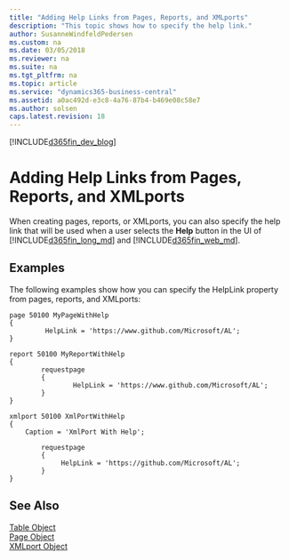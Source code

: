 ```yaml
---
title: "Adding Help Links from Pages, Reports, and XMLports"
description: "This topic shows how to specify the help link."
author: SusanneWindfeldPedersen
ms.custom: na
ms.date: 03/05/2018
ms.reviewer: na
ms.suite: na
ms.tgt_pltfrm: na
ms.topic: article
ms.service: "dynamics365-business-central"
ms.assetid: a0ac492d-e3c8-4a76-87b4-b469e08c58e7
ms.author: solsen
caps.latest.revision: 18
---
```


[!INCLUDE[d365fin_dev_blog](includes/d365fin_dev_blog.md)]

# Adding Help Links from Pages, Reports, and XMLports 
When creating pages, reports, or XMLports, you can also specify the help link that will be used when a user selects the **Help** button in the UI of [!INCLUDE[d365fin_long_md](includes/d365fin_long_md.md)] and [!INCLUDE[d365fin_web_md](includes/d365fin_web_md.md)].


## Examples 

The following examples show how you can specify the HelpLink property from pages, reports, and XMLports: 

``` 
page 50100 MyPageWithHelp
{
         HelpLink = 'https://www.github.com/Microsoft/AL';
}
```



``` 
report 50100 MyReportWithHelp
{
        requestpage
        {
                HelpLink = 'https://www.github.com/Microsoft/AL';
        }
}
```

```
xmlport 50100 XmlPortWithHelp
{
    Caption = 'XmlPort With Help';
 
        requestpage
        {
             HelpLink = 'https://github.com/Microsoft/AL';
        }
}
```
 


## See Also
[Table Object](devenv-table-object.md)  
[Page Object](devenv-page-object.md)  
[XMLport Object](devenv-xmlport-object.md)  